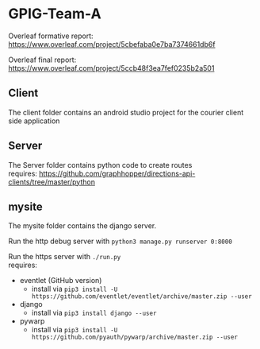 # GPIG-Team-A
Overleaf formative report: https://www.overleaf.com/project/5cbefaba0e7ba7374661db6f

Overleaf final report: https://www.overleaf.com/project/5ccb48f3ea7fef0235b2a501

## Client
The client folder contains an android studio project for the courier client side application

## Server
The Server folder contains python code to create routes\
requires: https://github.com/graphhopper/directions-api-clients/tree/master/python

## mysite
The mysite folder contains the django server.

Run the http debug server with `python3 manage.py runserver 0:8000`

Run the https server with `./run.py`\
requires:
 - eventlet (GitHub version)
   - install via `pip3 install -U https://github.com/eventlet/eventlet/archive/master.zip --user`
 - django
   - install via `pip3 install django --user`
 - pywarp
   - install via `pip3 install -U https://github.com/pyauth/pywarp/archive/master.zip --user`
